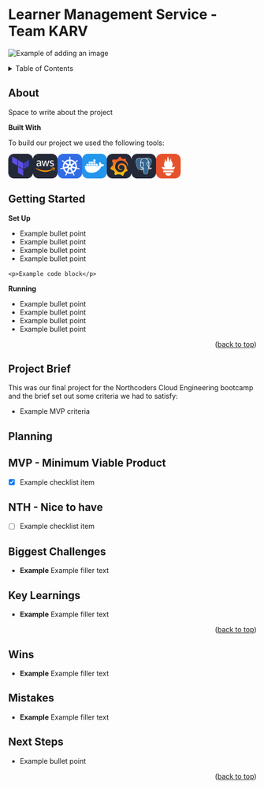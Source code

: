 # Learner Management Service - Team KARV

![Example of adding an image]()


<a name="readme-top"></a>

<!-- TABLE OF CONTENTS -->
<details>
  <summary>Table of Contents</summary>
  <ol>
    <li><a href="#about">About The Project</a>
    <li><a href="#getting-started">Getting Started</a></li>
    <li><a href="#planning">Planning</a></li>
    <li><a href="#biggest-challenges">Biggest Challenges</a></li>
    <li><a href="#key-learnings">Key Learnings</a></li>
    <li><a href="#wins">Wins</a></li>
    <li><a href="#next-steps">Next Steps</a></li>
  </ol>
</details>

<!-- ABOUT THE PROJECT -->

## About

Space to write about the project

**Built With**

To build our project we used the following tools:

<div style="display: flex; flex-wrap: wrap; align-items: center; justify-content: start;">
  <img src="https://raw.githubusercontent.com/tandpfun/skill-icons/main/icons/Terraform-Dark.svg" alt="terraform" width="50"/>
  <img src="https://raw.githubusercontent.com/tandpfun/skill-icons/main/icons/AWS-Dark.svg" alt="aws" width="50"/>
  <img src="https://raw.githubusercontent.com/tandpfun/skill-icons/main/icons/Kubernetes.svg" alt="kubernetes" width="50"/>
  <img src="https://raw.githubusercontent.com/tandpfun/skill-icons/main/icons/Docker.svg" alt="docker" width="50"/>
  <img src="https://raw.githubusercontent.com/tandpfun/skill-icons/main/icons/Grafana-Dark.svg" alt="grafana" width="50"/>
  <img src="https://raw.githubusercontent.com/tandpfun/skill-icons/main/icons/PostgreSQL-Dark.svg" alt="postgres" width="50"/>
  <img src="https://raw.githubusercontent.com/tandpfun/skill-icons/main/icons/Prometheus.svg" alt="prometheus" width="50"/>
</div>

<!-- GETTING STARTED -->

## Getting Started

**Set Up**

- Example bullet point
- Example bullet point
- Example bullet point
- Example bullet point

```
<p>Example code block</p>
```

**Running**

- Example bullet point
- Example bullet point
- Example bullet point
- Example bullet point

<p align="right">(<a href="#readme-top">back to top</a>)</p>

<!-- ROADMAP -->

## Project Brief

This was our final project for the Northcoders Cloud Engineering bootcamp and the brief set out some criteria we had to satisfy:

- Example MVP criteria


## Planning


## MVP - Minimum Viable Product

- [x] Example checklist item

## NTH - Nice to have

- [ ] Example checklist item

## Biggest Challenges

- **Example**
  Example filler text

## Key Learnings

- **Example**
  Example filler text

<p align="right">(<a href="#readme-top">back to top</a>)</p>

## Wins

- **Example**
  Example filler text


## Mistakes

- **Example**
  Example filler text

## Next Steps

- Example bullet point

<p align="right">(<a href="#readme-top">back to top</a>)</p>

